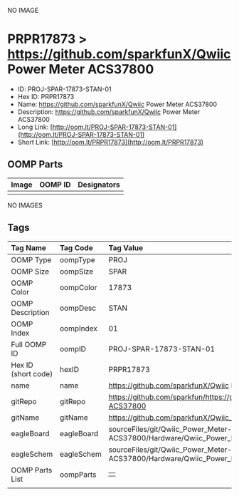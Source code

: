 


  
NO IMAGE  
# PRPR17873 > https://github.com/sparkfunX/Qwiic Power Meter ACS37800

- ID: PROJ-SPAR-17873-STAN-01
- Hex ID: PRPR17873
- Name: https://github.com/sparkfunX/Qwiic Power Meter ACS37800
- Description: https://github.com/sparkfunX/Qwiic Power Meter ACS37800
- Long Link: [http://oom.lt/PROJ-SPAR-17873-STAN-01](http://oom.lt/PROJ-SPAR-17873-STAN-01)
- Short Link: [http://oom.lt/PRPR17873](http://oom.lt/PRPR17873)

## OOMP Parts
  

|Image|OOMP ID|Designators|
| :--- | :--- | :--- |
||||
  
NO IMAGES  
## Tags
  

|Tag Name|Tag Code|Tag Value|
| :--- | :--- | :--- |
|OOMP Type|oompType|PROJ|
|OOMP Size|oompSize|SPAR|
|OOMP Color|oompColor|17873|
|OOMP Description|oompDesc|STAN|
|OOMP Index|oompIndex|01|
|Full OOMP ID|oompID|PROJ-SPAR-17873-STAN-01|
|Hex ID (short code)|hexID|PRPR17873|
|name|name|https://github.com/sparkfunX/Qwiic Power Meter ACS37800|
|gitRepo|gitRepo|https://github.com/sparkfun/https://github.com/sparkfunX/Qwiic_Power_Meter-ACS37800|
|gitName|gitName|https://github.com/sparkfunX/Qwiic_Power_Meter-ACS37800|
|eagleBoard|eagleBoard|sourceFiles/git/Qwiic_Power_Meter-ACS37800/Hardware/Qwiic_Power_Meter-ACS37800.brd|
|eagleSchem|eagleSchem|sourceFiles/git/Qwiic_Power_Meter-ACS37800/Hardware/Qwiic_Power_Meter-ACS37800.sch|
|OOMP Parts List|oompParts|<table><tr><td></td></tr></table>|
||||
